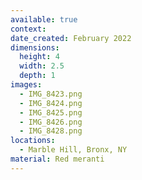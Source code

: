 ```yaml
---
available: true
context:
date_created: February 2022
dimensions:
  height: 4
  width: 2.5
  depth: 1
images:
  - IMG_8423.png
  - IMG_8424.png
  - IMG_8425.png
  - IMG_8426.png
  - IMG_8428.png
locations:
  - Marble Hill, Bronx, NY
material: Red meranti
---
```

